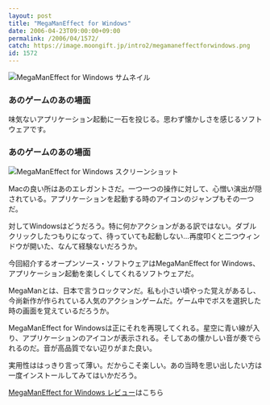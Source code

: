 ```yaml
---
layout: post
title: "MegaManEffect for Windows"
date: 2006-04-23T09:00:00+09:00
permalink: /2006/04/1572/
catch: https://image.moongift.jp/intro2/megamaneffectforwindows.png
id: 1572
---
```

 ![MegaManEffect for Windows サムネイル](https://image.moongift.jp/intro2/megamaneffectforwindows.t.png "MegaManEffect for Windows サムネイル")
  

### あのゲームのあの場面
  
味気ないアプリケーション起動に一石を投じる。思わず懐かしさを感じるソフトウェアです。  
<!--more-->  

### あのゲームのあの場面
  

![MegaManEffect for Windows スクリーンショット](https://image.moongift.jp/intro2/megamaneffectforwindows.png "MegaManEffect for Windows スクリーンショット")

  

Macの良い所はあのエレガントさだ。一つ一つの操作に対して、心憎い演出が隠されている。アプリケーションを起動する時のアイコンのジャンプもその一つだ。

  

対してWindowsはどうだろう。特に何かアクションがある訳ではない。ダブルクリックしたつもりになって、待っていても起動しない…再度叩くと二つウィンドウが開いた、なんて経験ないだろうか。

  

今回紹介するオープンソース・ソフトウェアはMegaManEffect for Windows、アプリケーション起動を楽しくしてくれるソフトウェアだ。

  

MegaManとは、日本で言うロックマンだ。私も小さい頃やった覚えがあるし、今尚新作が作られている人気のアクションゲームだ。ゲーム中でボスを選択した時の画面を覚えているだろうか。

  

MegaManEffect for Windowsは正にそれを再現してくれる。星空に青い線が入り、アプリケーションのアイコンが表示される。そしてあの懐かしい音が奏でられるのだ。音が高品質でない辺りがまた良い。

  

実用性ははっきり言って薄い。だからこそ楽しい。あの当時を思い出したい方は一度インストールしてみてはいかだろう。

  

[MegaManEffect for Windows レビュー](http://oss.moongift.jp/review/i-1577.html)はこちら

